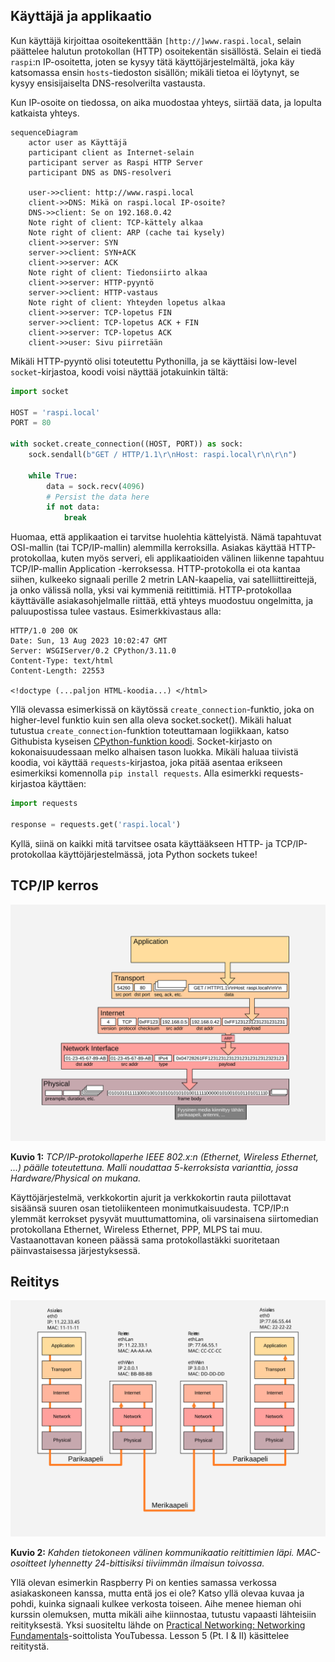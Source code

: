 ## Käyttäjä ja applikaatio

Kun käyttäjä kirjoittaa osoitekenttään `[http://]www.raspi.local`, selain päättelee halutun protokollan (HTTP) osoitekentän sisällöstä. Selain ei tiedä `raspi`:n IP-osoitetta, joten se kysyy tätä käyttöjärjestelmältä, joka käy katsomassa ensin `hosts`-tiedoston sisällön; mikäli tietoa ei löytynyt, se kysyy ensisijaiselta DNS-resolverilta vastausta.

Kun IP-osoite on tiedossa, on aika muodostaa yhteys, siirtää data, ja lopulta katkaista yhteys.

```mermaid
sequenceDiagram
	actor user as Käyttäjä
    participant client as Internet-selain
    participant server as Raspi HTTP Server
    participant DNS as DNS-resolveri
  
    user->>client: http://www.raspi.local
    client->>DNS: Mikä on raspi.local IP-osoite?
    DNS->>client: Se on 192.168.0.42
    Note right of client: TCP-kättely alkaa
    Note right of client: ARP (cache tai kysely)
    client->>server: SYN
    server->>client: SYN+ACK
    client->>server: ACK
    Note right of client: Tiedonsiirto alkaa
    client->>server: HTTP-pyyntö
    server->>client: HTTP-vastaus
    Note right of client: Yhteyden lopetus alkaa
    client->>server: TCP-lopetus FIN
    server->>client: TCP-lopetus ACK + FIN
    client->>server: TCP-lopetus ACK
    client->>user: Sivu piirretään

```

Mikäli HTTP-pyyntö olisi toteutettu Pythonilla,  ja se käyttäisi low-level `socket`-kirjastoa, koodi voisi näyttää jotakuinkin tältä:

```python
import socket

HOST = 'raspi.local'
PORT = 80

with socket.create_connection((HOST, PORT)) as sock:
    sock.sendall(b"GET / HTTP/1.1\r\nHost: raspi.local\r\n\r\n")
    
    while True:
        data = sock.recv(4096)
        # Persist the data here
        if not data:
            break
```

Huomaa, että applikaation ei tarvitse huolehtia kättelyistä. Nämä tapahtuvat OSI-mallin (tai TCP/IP-mallin) alemmilla kerroksilla. Asiakas käyttää HTTP-protokollaa, kuten myös serveri, eli applikaatioiden välinen liikenne tapahtuu TCP/IP-mallin Application -kerroksessa. HTTP-protokolla ei ota kantaa siihen, kulkeeko signaali perille 2 metrin LAN-kaapelia, vai satelliittireittejä, ja onko välissä nolla, yksi vai kymmeniä reitittimiä. HTTP-protokollaa käyttävälle asiakasohjelmalle riittää, että yhteys muodostuu ongelmitta, ja paluupostissa tulee vastaus. Esimerkkivastaus alla:

```
HTTP/1.0 200 OK
Date: Sun, 13 Aug 2023 10:02:47 GMT
Server: WSGIServer/0.2 CPython/3.11.0
Content-Type: text/html
Content-Length: 22553

<!doctype (...paljon HTML-koodia...) </html>
```

Yllä olevassa esimerkissä on käytössä `create_connection`-funktio, joka on higher-level funktio kuin sen alla oleva socket.socket(). Mikäli haluat tutustua `create_connection`-funktion toteuttamaan logiikkaan, katso Githubista kyseisen [CPython-funktion koodi](https://github.com/python/cpython/blob/main/Lib/socket.py). Socket-kirjasto on kokonaisuudessaan melko alhaisen tason luokka. Mikäli haluaa tiivistä koodia, voi käyttää `requests`-kirjastoa, joka pitää asentaa erikseen esimerkiksi komennolla `pip install requests`. Alla esimerkki requests-kirjastoa käyttäen:

```python
import requests

response = requests.get('raspi.local')
```

Kyllä, siinä on kaikki mitä tarvitsee osata käyttääkseen HTTP- ja TCP/IP-protokollaa käyttöjärjestelmässä, jota Python sockets tukee!



## TCP/IP kerros

![tcp_to_cable](../images/tcp_to_cable.svg)

**Kuvio 1:** *TCP/IP-protokollaperhe IEEE 802.x:n (Ethernet, Wireless Ethernet, ...) päälle toteutettuna. Malli noudattaa 5-kerroksista varianttia, jossa Hardware/Physical on mukana.*

Käyttöjärjestelmä, verkkokortin ajurit ja verkkokortin rauta piilottavat sisäänsä suuren osan tietoliikenteen monimutkaisuudesta. TCP/IP:n ylemmät kerrokset pysyvät muuttumattomina, oli varsinaisena siirtomedian protokollana Ethernet, Wireless Ethernet, PPP, MLPS tai muu. Vastaanottavan koneen päässä sama protokollastäkki suoritetaan päinvastaisessa järjestyksessä.



## Reititys

![tcp_router_router_tcp](../images/tcp_router_router_tcp.svg)

**Kuvio 2:** *Kahden tietokoneen välinen kommunikaatio reitittimien läpi. MAC-osoitteet lyhennetty 24-bittisiksi tiiviimmän ilmaisun toivossa.*

Yllä olevan esimerkin Raspberry Pi on kenties samassa verkossa asiakaskoneen kanssa, mutta entä jos ei ole? Katso yllä olevaa kuvaa ja pohdi, kuinka signaali kulkee verkosta toiseen. Aihe menee hieman ohi kurssin olemuksen, mutta mikäli aihe kiinnostaa, tutustu vapaasti lähteisiin reitityksestä. Yksi suositeltu lähde on [Practical Networking: Networking Fundamentals](https://www.youtube.com/watch?v=bj-Yfakjllc&list=PLIFyRwBY_4bRLmKfP1KnZA6rZbRHtxmXi)-soittolista YouTubessa. Lesson 5 (Pt. I & II) käsittelee reititystä.